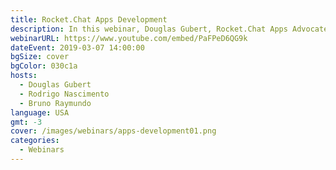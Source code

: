 ```yaml
---
title: Rocket.Chat Apps Development
description: In this webinar, Douglas Gubert, Rocket.Chat Apps Advocate, will demonstrate how to leverage the Rocket.Chat Apps-Engine to extend Rocket.Chat's functionality.   Featuring a special live appearance by Rodrigo Nascimento, CTO Rocket.Chat.
webinarURL: https://www.youtube.com/embed/PaFPeD6QG9k
dateEvent: 2019-03-07 14:00:00
bgSize: cover
bgColor: 030c1a
hosts:
  - Douglas Gubert
  - Rodrigo Nascimento
  - Bruno Raymundo
language: USA
gmt: -3
cover: /images/webinars/apps-development01.png
categories:
  - Webinars
---
```

